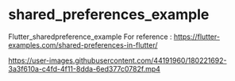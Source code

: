 # shared_preferences_example

Flutter_sharedpreference_example
For reference : https://flutter-examples.com/shared-preferences-in-flutter/



https://user-images.githubusercontent.com/44191960/180221692-3a3f610a-c4fd-4f11-8dda-6ed377c0782f.mp4

